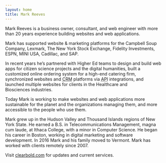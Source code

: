 ```yaml
---
layout: home
title: Mark Reeves
---
```

Mark Reeves is a business owner, consultant, and web engineer with more than 20 years experience building websites and web&nbsp;applications.

Mark has supported website &amp; marketing platforms for the Campbell Soup Company, Lexmark, The New York Stock Exchange, Fidelity Investments, ESPN, MINI USA, Cadillac, and&nbsp;SAP.

In recent years he&rsquo;s partnered with Higher Ed teams to design and build web apps for citizen science projects and the digital humanities, built a customized online ordering system for a high-end catering firm, synchronized websites and <abbr title="Customer Relationship Management">CRM</abbr> platforms via <abbr title="Application Programming Interface">API</abbr> integrations, and launched multiple websites for clients in the Healthcare and Biosciences&nbsp;industries.

Today Mark is working to make websites and web applications more sustainable for the planet and the organizations managing them, and more accessible to the people who use&nbsp;them.

Mark grew up in the Hudson Valley and Thousand Islands regions of New York State. He earned a B.S. in Telecommunications Management, magna cum laude, at Ithaca College, with a minor in Computer Science. He began his career in Boston, working in digital marketing and software development. In 2016 Mark and his family moved to Vermont. Mark has worked with clients remotely since&nbsp;2007.

Visit <a href="https://clearbold.com">clearbold.com</a> for updates and current&nbsp;services.